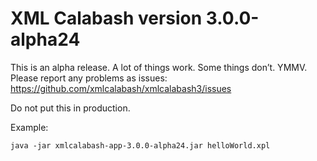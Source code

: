 # XML Calabash version 3.0.0-alpha24

This is an alpha release. A lot of things work. Some things don’t.
YMMV. Please report any problems as issues:
https://github.com/xmlcalabash/xmlcalabash3/issues

Do not put this in production.

Example:

```
java -jar xmlcalabash-app-3.0.0-alpha24.jar helloWorld.xpl
```


